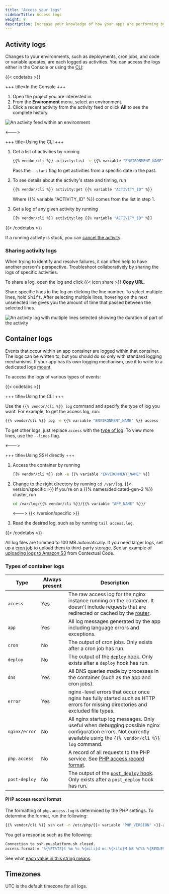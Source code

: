 ```yaml
---
title: "Access your logs"
sidebarTitle: Access logs
weight: 9
description: Increase your knowledge of how your apps are performing by accessing their container and activity logs.
---
```


## Activity logs

Changes to your environments, such as deployments, cron jobs, and code or variable updates,
are each logged as activities.
You can access the logs either in the Console or using the [CLI](../../administration/cli/_index.md):

{{< codetabs >}}

+++
title=In the Console
+++

1. Open the project you are interested in.
2. From the **Environment** menu, select an environment.
3. Click a recent activity from the activity feed or click **All** to see the complete history.

![An activity feed within an environment](/images/management-console/activity.png "0.5")

<--->

+++
title=Using the CLI
+++

1. Get a list of activities by running

   ``` bash
   {{% vendor/cli %}} activity:list -e {{% variable "ENVIRONMENT_NAME" %}}
   ```

   Pass the `--start` flag to get activities from a specific date in the past.

2. To see details about the activity's state and timing, run

   ``` bash
   {{% vendor/cli %}} activity:get {{% variable "ACTIVITY_ID" %}}
   ```

   Where {{% variable "ACTIVITY_ID" %}} comes from the list in step 1.

3. Get a log of any given activity by running

   ``` bash
   {{% vendor/cli %}} activity:log {{% variable "ACTIVITY_ID" %}}
   ```

{{< /codetabs >}}

If a running activity is stuck, you can [cancel the activity](../../environments/cancel-activity.md).

### Sharing activity logs

When trying to identify and resolve failures, it can often help to have another person's perspective.
Troubleshoot collaboratively by sharing the logs of specific activities.

To share a log, open the log and click {{< icon share >}} **Copy URL**.

Share specific lines in the log on clicking the line number.
To select multiple lines, hold <kbd>Shift</kbd>.
After selecting multiple lines,
hovering on the next unselected line gives you the amount of time that passed between the selected lines.

![An activity log with multiple lines selected showing the duration of part of the activity](/images/management-console/activity-lines.png "0.5")

## Container logs

Events that occur within an app container are logged within that container.
The logs can be written to, but you should do so only with standard logging mechanisms.
If your app has its own logging mechanism, use it to write to a dedicated logs [mount](/create-apps/app-reference/single-runtime-image.md#mounts).

To access the logs of various types of events:

{{< codetabs >}}

+++
title=Using the CLI
+++

Use the `{{% vendor/cli %}} log` command and specify the type of log you want.
For example, to get the access log, run:

```bash
{{% vendor/cli %}} log -e {{% variable "ENVIRONMENT_NAME" %}} access
```

To get other logs, just replace `access` with the [type of log](#types-of-container-logs).
To view more lines, use the `--lines` flag.

<--->

+++
title=Using SSH directly
+++

1. Access the container by running

   ``` bash
   {{% vendor/cli %}} ssh -e {{% variable "ENVIRONMENT_NAME" %}}
   ```

2. Change to the right directory by running `cd /var/log`.
   {{< version/specific >}}
   If you're on a {{% names/dedicated-gen-2 %}} cluster, run

   ``` bash
   cd /var/log/{{% vendor/cli %}}/{{% variable "APP_NAME" %}}/
   ```
   <--->
   {{< /version/specific >}}

3. Read the desired log, such as by running `tail access.log`.

{{< /codetabs >}}

All log files are trimmed to 100 MB automatically.
If you need larger logs, set up a [cron job](/create-apps/app-reference/single-runtime-image.md#crons) to upload them to third-party storage.
See an example of [uploading logs to Amazon S3](https://gitlab.com/contextualcode/platformsh-store-logs-at-s3) from Contextual Code.

### Types of container logs

| Type          | Always present | Description |
| ------------- | -------------- | ----------- |
| `access`      | Yes            | The raw access log for the nginx instance running on the container. It doesn't include requests that are redirected or cached by the [router](../../define-routes/_index.md). |
| `app`         | Yes            | All log messages generated by the app including language errors and exceptions. |
| `cron`        | No             | The output of cron jobs. Only exists after a cron job has run. |
| `deploy`      | No             | The output of the [`deploy` hook](../../create-apps/hooks/hooks-comparison.md#deploy-hook). Only exists after a `deploy` hook has run. |
| `dns`         | Yes            | All DNS queries made by processes in the container (such as the app and cron jobs). |
| `error`       | Yes            | nginx-level errors that occur once nginx has fully started such as HTTP errors for missing directories and excluded file types. |
| `nginx/error` | No             | All nginx startup log messages. Only useful when debugging possible nginx configuration errors. Not currently available using the `{{% vendor/cli %}} log` command. |
| `php.access`  | No             | A record of all requests to the PHP service. See [PHP access record format](#php-access-record-format). |
| `post-deploy` | No             | The output of the [`post_deploy` hook](../../create-apps/hooks/hooks-comparison.md#post-deploy-hook). Only exists after a `post_deploy` hook has run. |

#### PHP access record format

The formatting of `php.access.log` is determined by the PHP settings.
To determine the format, run the following:

```bash
{{% vendor/cli %}} ssh cat -n /etc/php/{{< variable "PHP_VERSION" >}}-zts/fpm/php-fpm.conf | grep "access.format"
```

You get a response such as the following:

```bash
Connection to ssh.eu.platform.sh closed.
access.format = "%{%FT%TZ}t %m %s %{mili}d ms %{kilo}M kB %C%% %{REQUEST_URI}e"
```

See what [each value in this string means](https://www.php.net/manual/en/install.fpm.configuration.php#access-format).

## Timezones

UTC is the default timezone for all logs.
